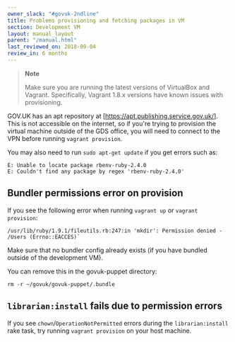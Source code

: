 ```yaml
---
owner_slack: "#govuk-2ndline"
title: Problems provisioning and fetching packages in VM
section: Development VM
layout: manual_layout
parent: "/manual.html"
last_reviewed_on: 2018-09-04
review_in: 6 months
---
```


> **Note**
>
> Make sure you are running the latest versions of VirtualBox and Vagrant.
> Specifically, Vagrant 1.8.x versions have known issues with provisioning.

GOV.UK has an apt repository at [https://apt.publishing.service.gov.uk/]. This is
not accessible on the internet, so if you're trying to provision the
virtual machine outside of the GDS office, you will need to connect to the
VPN before running `vagrant provision`.

You may also need to run `sudo apt-get update` if you get errors such as:

```shell
E: Unable to locate package rbenv-ruby-2.4.0
E: Couldn't find any package by regex 'rbenv-ruby-2.4.0'
```

## Bundler permissions error on provision

If you see the following error when running `vagrant up` or `vagrant provision`:

```shell
/usr/lib/ruby/1.9.1/fileutils.rb:247:in 'mkdir': Permission denied - /Users (Errno::EACCES)`
```

Make sure that no bundler config already exists (if you have bundled outside of
the development VM).

You can remove this in the govuk-puppet directory:

`rm -r ~/govuk/govuk-puppet/.bundle`

## `librarian:install` fails due to permission errors

If you see `chown`/`OperationNotPermitted` errors during the `librarian:install` rake task,
try running `vagrant provision` on your host machine.
